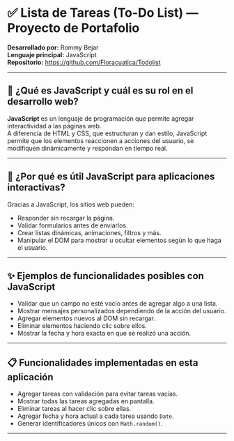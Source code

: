 # ✅ Lista de Tareas (To-Do List) — Proyecto de Portafolio

**Desarrollado por:** Rommy Bejar  
**Lenguaje principal:** JavaScript  
**Repositorio:** https://github.com/Floracuatica/Todolist

---

## 🧠 ¿Qué es JavaScript y cuál es su rol en el desarrollo web?

**JavaScript** es un lenguaje de programación que permite agregar interactividad a las páginas web.  
A diferencia de HTML y CSS, que estructuran y dan estilo, JavaScript permite que los elementos reaccionen a acciones del usuario, se modifiquen dinámicamente y respondan en tiempo real.

---

## 🚀 ¿Por qué es útil JavaScript para aplicaciones interactivas?

Gracias a JavaScript, los sitios web pueden:
- Responder sin recargar la página.
- Validar formularios antes de enviarlos.
- Crear listas dinámicas, animaciones, filtros y más.
- Manipular el DOM para mostrar u ocultar elementos según lo que haga el usuario.

---

## ✨ Ejemplos de funcionalidades posibles con JavaScript

- Validar que un campo no esté vacío antes de agregar algo a una lista.
- Mostrar mensajes personalizados dependiendo de la acción del usuario.
- Agregar elementos nuevos al DOM sin recargar.
- Eliminar elementos haciendo clic sobre ellos.
- Mostrar la fecha y hora exacta en que se realizó una acción.

---

## 📋 Funcionalidades implementadas en esta aplicación

- Agregar tareas con validación para evitar tareas vacías.
- Mostrar todas las tareas agregadas en pantalla.
- Eliminar tareas al hacer clic sobre ellas.
- Agregar fecha y hora actual a cada tarea usando `Date`.
- Generar identificadores únicos con `Math.random()`.

---



